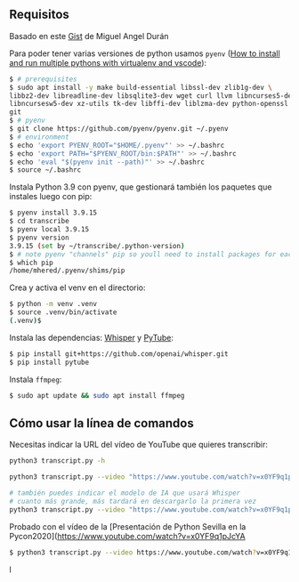 ## Requisitos

Basado en este [Gist](https://gist.github.com/midudev/2bc13e6ef38ccc4716fba8b7258f1403) de Miguel Angel Durán

Para poder tener varias versiones de python usamos `pyenv`  ([How to install and run multiple pythons with virtualenv and vscode](https://k0nze.dev/posts/install-pyenv-venv-vscode/)):

```bash
$ # prerequisites
$ sudo apt install -y make build-essential libssl-dev zlib1g-dev \
libbz2-dev libreadline-dev libsqlite3-dev wget curl llvm libncurses5-dev \
libncursesw5-dev xz-utils tk-dev libffi-dev liblzma-dev python-openssl \
git
$ # pyenv 
$ git clone https://github.com/pyenv/pyenv.git ~/.pyenv
$ # environment
$ echo 'export PYENV_ROOT="$HOME/.pyenv"' >> ~/.bashrc
$ echo 'export PATH="$PYENV_ROOT/bin:$PATH"' >> ~/.bashrc
$ echo 'eval "$(pyenv init --path)"' >> ~/.bashrc
$ source ~/.bashrc
```

Instala Python 3.9 con pyenv, que gestionará también los paquetes que instales luego con pip:

```bash
$ pyenv install 3.9.15
$ cd transcribe
$ pyenv local 3.9.15
$ pyenv version
3.9.15 (set by ~/transcribe/.python-version)
$ # note pyenv "channels" pip so youll need to install packages for each python version
$ which pip
/home/mhered/.pyenv/shims/pip
```

Crea y activa el venv en el directorio:

```bash
$ python -m venv .venv
$ source .venv/bin/activate
(.venv)$
```

Instala las dependencias: [Whisper](https://openai.com/blog/whisper/) y [PyTube](https://pytube.io/en/latest/):

```bash
$ pip install git+https://github.com/openai/whisper.git
$ pip install pytube
```

Instala `ffmpeg`:

```bash
$ sudo apt update && sudo apt install ffmpeg
```

## Cómo usar la línea de comandos

Necesitas indicar la URL del vídeo de YouTube que quieres transcribir:

```sh
python3 transcript.py -h

python3 transcript.py --video "https://www.youtube.com/watch?v=x0YF9q1pJcYA"

# también puedes indicar el modelo de IA que usará Whisper
# cuanto más grande, más tardará en descargarlo la primera vez
python3 transcript.py --video "https://www.youtube.com/watch?v=x0YF9q1pJcYA" --model "large"
```

Probado con el vídeo de la [Presentación de Python Sevilla en la Pycon2020](https://www.youtube.com/watch?v=x0YF9q1pJcYA

```bash
$ python3 transcript.py --video https://www.youtube.com/watch?v=x0YF9q1pJcYA
```

l
